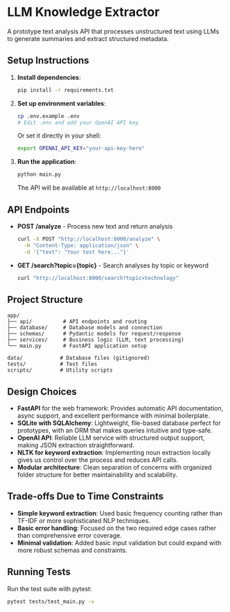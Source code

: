 # LLM Knowledge Extractor

A prototype text analysis API that processes unstructured text using LLMs to generate summaries and extract structured
metadata.

## Setup Instructions

1. **Install dependencies**:
   ```bash
   pip install -r requirements.txt
   ```

2. **Set up environment variables**:
   ```bash
   cp .env.example .env
   # Edit .env and add your OpenAI API key
   ```

   Or set it directly in your shell:
   ```bash
   export OPENAI_API_KEY="your-api-key-here"
   ```

3. **Run the application**:
   ```bash
   python main.py
   ```
   The API will be available at `http://localhost:8000`

## API Endpoints

- **POST /analyze** - Process new text and return analysis
  ```bash
  curl -X POST "http://localhost:8000/analyze" \
    -H "Content-Type: application/json" \
    -d '{"text": "Your text here..."}'
  ```

- **GET /search?topic={topic}** - Search analyses by topic or keyword
  ```bash
  curl "http://localhost:8000/search?topic=technology"
  ```

## Project Structure

```
app/
├── api/          # API endpoints and routing
├── database/     # Database models and connection
├── schemas/      # Pydantic models for request/response
├── services/     # Business logic (LLM, text processing)
└── main.py       # FastAPI application setup

data/            # Database files (gitignored)
tests/           # Test files
scripts/         # Utility scripts
```

## Design Choices

- **FastAPI** for the web framework: Provides automatic API documentation, async support, and excellent performance with
  minimal boilerplate.
- **SQLite with SQLAlchemy**: Lightweight, file-based database perfect for prototypes, with an ORM that makes queries
  intuitive and type-safe.
- **OpenAI API**: Reliable LLM service with structured output support, making JSON extraction straightforward.
- **NLTK for keyword extraction**: Implementing noun extraction locally gives us control over the process and reduces
  API calls.
- **Modular architecture**: Clean separation of concerns with organized folder structure for better maintainability and
  scalability.

## Trade-offs Due to Time Constraints

- **Simple keyword extraction**: Used basic frequency counting rather than TF-IDF or more sophisticated NLP techniques.
- **Basic error handling**: Focused on the two required edge cases rather than comprehensive error coverage.
- **Minimal validation**: Added basic input validation but could expand with more robust schemas and constraints.

## Running Tests

Run the test suite with pytest:

```bash
pytest tests/test_main.py -v
```

